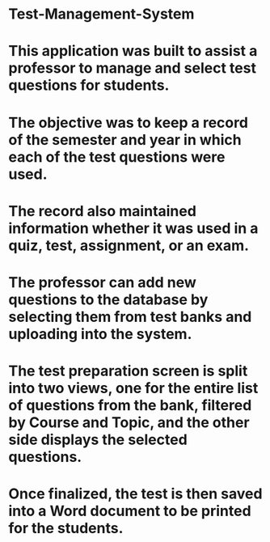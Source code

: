 # Test-Management-System

# This application was built to assist a professor to manage and select test questions for students. 
# The objective was to keep a record of the semester and year in which each of the test questions were used.
# The record also maintained information whether it was used in a quiz, test, assignment, or an exam.
# The professor can add new questions to the database by selecting them from test banks and uploading into the system.
# The test preparation screen is split into two views, one for the entire list of questions from the bank, filtered by Course and Topic, and the other side displays the selected questions.
# Once finalized, the test is then saved into a Word document to be printed for the students.
